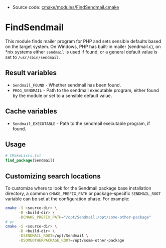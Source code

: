 <!-- This is auto-generated file. -->
* Source code: [cmake/modules/FindSendmail.cmake](https://github.com/petk/php-build-system/blob/master/cmake/cmake/modules/FindSendmail.cmake)

# FindSendmail

This module finds mailer program for PHP and sets sensible defaults based on the
target system. On Windows, PHP has built-in mailer (sendmail.c), on *nix systems
either `sendmail` is used if found, or a general default value is set to
`/usr/sbin/sendmail`.

## Result variables

* `Sendmail_FOUND` - Whether sendmail has been found.
* `PROG_SENDMAIL` - Path to the sendmail executable program, either found by
  the module or set to a sensible default value.

## Cache variables

* `Sendmail_EXECUTABLE` - Path to the sendmail executable program, if found.

## Usage

```cmake
# CMakeLists.txt
find_package(Sendmail)
```

## Customizing search locations

To customize where to look for the Sendmail package base
installation directory, a common `CMAKE_PREFIX_PATH` or
package-specific `SENDMAIL_ROOT` variable can be set at
the configuration phase. For example:

```sh
cmake -S <source-dir> \
      -B <build-dir> \
      -DCMAKE_PREFIX_PATH="/opt/Sendmail;/opt/some-other-package"
# or
cmake -S <source-dir> \
      -B <build-dir> \
      -DSENDMAIL_ROOT=/opt/Sendmail \
      -DSOMEOTHERPACKAGE_ROOT=/opt/some-other-package
```
